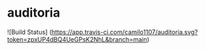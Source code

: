 # auditoria
![Build Status] (https://app.travis-ci.com/camilo1107/auditoria.svg?token=zpxUP4dBQ4UeGPsK2NhL&branch=main)
